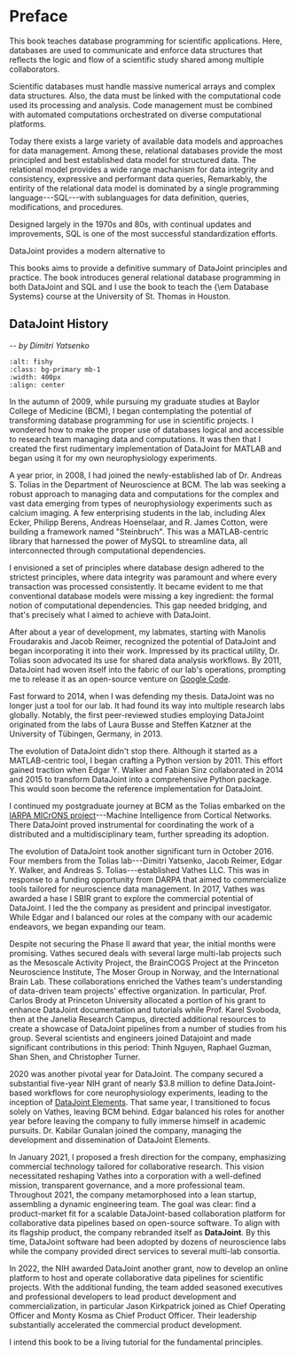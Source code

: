 # Preface 

This book teaches database programming for scientific applications.
Here, databases are used to communicate and enforce data structures that reflects the logic and flow of a scientific study shared among multiple collaborators.

Scientific databases must handle massive numerical arrays and complex data structures. 
Also, the data must be linked with the computational code used its processing and analysis. 
Code management must be combined with automated computations orchestrated on diverse computational platforms.

Today there exists a large variety of available data models and approaches for data management. 
Among these, relational databases provide the most principled and best established data model for structured data. 
The relational model provides a wide range machanism for data integrity and consistency, expressive and performant data queries, 
Remarkably, the entirity of the  relational data model is dominated by a single programming language---SQL---with sublanguages for data definition, queries, modifications, and procedures. 

Designed largely in the 1970s and 80s, with continual updates and improvements, SQL is one of the most successful standardization efforts. 

DataJoint provides a modern alternative to 

This books aims to provide a definitive summary of DataJoint principles and practice.
The book introduces general relational database programming in both DataJoint and SQL and I use the book to teach the {\em Database Systems} course at the University of St. Thomas in Houston.



## DataJoint History 

-- *by Dimitri Yatsenko*

```{image} ./images/cave-art.png
:alt: fishy
:class: bg-primary mb-1
:width: 400px
:align: center
```

In the autumn of 2009, while pursuing my graduate studies at Baylor College of Medicine (BCM), I began contemplating the potential of transforming database programming for use in scientific projects.
I wondered how to make the proper use of databases logical and accessible to research team managing data and computations.
It was then that I created the first rudimentary implementation of DataJoint for MATLAB and began using it for my own neurophysiology experiments.

A year prior, in 2008, I had joined the newly-established lab of Dr. Andreas S. Tolias in the Department of Neuroscience at BCM. 
The lab was seeking a robust approach to managing data and computations for the complex and vast data emerging from types of neurophysiology experiments such as calcium imaging. 
A few enterprising students in the lab, including Alex Ecker, Philipp Berens, Andreas Hoenselaar, and R. James Cotton, were building a framework named "Steinbruch". 
This was a MATLAB-centric library that harnessed the power of MySQL to streamline data, all interconnected through computational dependencies.

I envisioned a set of principles where database design adhered to the strictest principles, where data integrity was paramount and where every transaction was processed consistently. 
It became evident to me that conventional database models were missing a key ingredient: the formal notion of computational dependencies. 
This gap needed bridging, and that's precisely what I aimed to achieve with DataJoint.

After about a year of development, my labmates, starting with Manolis Froudarakis and Jacob Reimer, recognized the potential of DataJoint and began incorporating it into their work. 
Impressed by its practical utility, Dr. Tolias soon advocated its use for shared data analysis workflows. 
By 2011, DataJoint had woven itself into the fabric of our lab's operations, prompting me to release it as an open-source venture on [Google Code](https://code.google.com/archive/p/datajoint/).

Fast forward to 2014, when I was defending my thesis. DataJoint was no longer just a tool for our lab. It had found its way into multiple research labs globally. 
Notably, the first peer-reviewed studies employing DataJoint originated from the labs of Laura Busse and Steffen Katzner at the University of Tübingen, Germany, in 2013.

The evolution of DataJoint didn't stop there. 
Although it started as a MATLAB-centric tool, I began crafting a Python version by 2011. 
This effort gained traction when Edgar Y. Walker and Fabian Sinz collaborated in 2014 and 2015 to transform DataJoint into a comprehensive Python package. 
This would soon become the reference implementation for DataJoint.

I continued my postgraduate journey at BCM as the Tolias embarked on the [IARPA MICrONS project](https://www.iarpa.gov/research-programs/microns)---Machine Intelligence from Cortical Networks. 
There DataJoint proved instrumental for coordinating the work of a distributed and a multidisciplinary team, further spreading its adoption.

The evolution of DataJoint took another significant turn in October 2016. 
Four members from the Tolias lab---Dimitri Yatsenko, Jacob Reimer, Edgar Y. Walker, and Andreas S. Tolias---established Vathes LLC. 
This was in response to a funding opportunity from DARPA that aimed to commercialize tools tailored for neuroscience data management. 
In 2017, Vathes was awarded a hase I SBIR grant to explore the commercial potential of DataJoint. 
I led the the company as president and principal investigator. 
While Edgar and I balanced our roles at the company with our academic endeavors, we began expanding our team. 

Despite not securing the Phase II award that year, the initial months were promising. 
Vathes secured deals with several large multi-lab projects such as the Mesoscale Activity Project, the BrainCOGS Project at the Princeton Neuroscience Institute, The Moser Group in Norway, and the International Brain Lab. 
These collaborations enriched the Vathes team's understanding of data-driven team projects' effective organization.
In particular, Prof. Carlos Brody at Princeton University allocated a portion of his grant to enhance DataJoint documentation and tutorials while Prof. Karel Svoboda, then at the Janelia Research Campus, directed additional resources to create a showcase of DataJoint pipelines from a number of studies from his group.
Several scientists and engineers joined Datajoint and made significant contributions in this period: Thinh Nguyen, Raphael Guzman, Shan Shen, and Christopher Turner.

2020 was another pivotal year for DataJoint. 
The company secured a substantial five-year NIH grant of nearly $3.8 million to define DataJoint-based workflows for core neurophysiology experiments, leading to the inception of [DataJoint Elements](https://datajoint.com/elements). 
That same year, I transitioned to focus solely on Vathes, leaving BCM behind. 
Edgar balanced his roles for another year before leaving the company to fully immerse himself in academic pursuits.
Dr. Kabilar Gunalan joined the company, managing the development and dissemination of DataJoint Elements.

In January 2021, I proposed a fresh direction for the company, emphasizing commercial technology tailored for collaborative research. 
This vision necessitated reshaping Vathes into a corporation with a well-defined mission, transparent governance, and a more professional team. 
Throughout 2021, the company metamorphosed into a lean startup, assembling a dynamic engineering team. 
The goal was clear: find a product-market fit for a scalable DataJoint-based collaboration platform for collaborative data pipelines based on open-source software.
To align with its flagship product, the company rebranded itself as **DataJoint**.
By this time, DataJoint software had been adopted by dozens of neuroscience labs while the company provided direct services to several multi-lab consortia.

In 2022, the NIH awarded DataJoint another grant, now to develop an online platform to host and operate collaborative data pipelines for scientific projects.
With the additional funding, the team added seasoned executives and professional developers to lead product development and commercialization, in particular Jason Kirkpatrick joined as Chief Operating Officer and Monty Kosma as Chief Product Officer. 
Their leadership substantially accelerated the commercial product development.

I intend this book to be a living tutorial for the fundamental principles.

